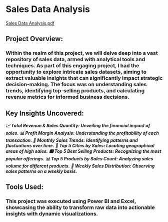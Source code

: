 # Sales Data Analysis

[Sales Data Analysis.pdf](https://github.com/MitKalariya01/Sales-Data-Analysis/files/14331788/Sales.Data.Analysis.pdf)

## Project Overview:

### Within the realm of this project, we will delve deep into a vast repository of sales data, armed with analytical tools and techniques. As part of this engaging project, I had the opportunity to explore intricate sales datasets, aiming to extract valuable insights that can significantly impact strategic decision-making. The focus was on understanding sales trends, identifying top-selling products, and calculating revenue metrics for informed business decisions.

## Key Insights Uncovered:

***📈 Total Revenue & Sales Quantity: Unveiling the financial impact of sales.***
***📊 Profit Margin Analysis: Understanding the profitability of each transaction.***
***📆 Monthly Sales Trends: Identifying patterns and fluctuations over time.***
***🌆 Top 5 Cities by Sales: Locating geographical areas of high sales.***
***🛍 Top 5 Best Selling Products: Recognizing the most popular offerings.***
***📊 Top 5 Products by Sales Count: Analyzing sales volume for different products.***
***📆 Weekly Sales Distribution: Observing sales patterns on a weekly basis.***

## Tools Used:

### This project was executed using Power BI and Excel, showcasing the ability to transform raw data into actionable insights with dynamic visualizations.
